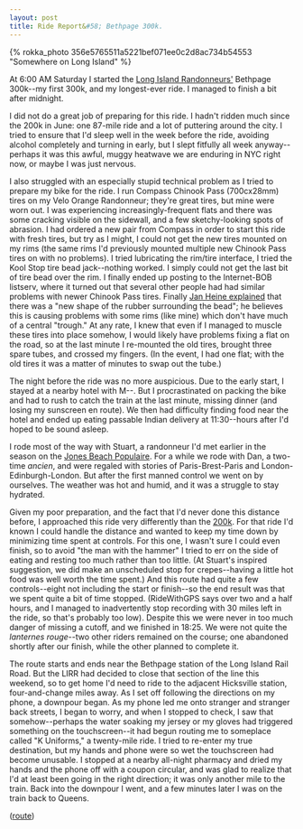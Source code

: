 ```yaml
---
layout: post
title: Ride Report&#58; Bethpage 300k.
---
```


{% rokka_photo 356e5765511a5221bef071ee0c2d8ac734b54553 "Somewhere on Long Island" %}

At 6:00 AM Saturday I started the [Long Island
Randonneurs'](https://www.lirando.org/) Bethpage 300k--my first 300k,
and my longest-ever ride. I managed to finish a bit after midnight.

I did not do a great job of preparing for this ride. I hadn't ridden
much since the 200k in June: one 87-mile ride and a lot of puttering
around the city. I tried to ensure that I'd sleep well in the week
before the ride, avoiding alcohol completely and turning in early, but
I slept fitfully all week anyway--perhaps it was this awful, muggy
heatwave we are enduring in NYC right now, or maybe I was just
nervous.

I also struggled with an especially stupid technical problem as I
tried to prepare my bike for the ride. I run Compass Chinook Pass
(700cx28mm) tires on my Velo Orange Randonneur; they're great tires,
but mine were worn out. I was experiencing increasingly-frequent flats
and there was some cracking visible on the sidewall, and a few
sketchy-looking spots of abrasion. I had ordered a new pair from
Compass in order to start this ride with fresh tires, but try as I
might, I could not get the new tires mounted on my rims (the same rims
I'd previously mounted multiple new Chinook Pass tires on with no
problems). I tried lubricating the rim/tire interface, I tried the
Kool Stop tire bead jack--nothing worked. I simply could not get the
last bit of tire bead over the rim. I finally ended up posting to the
Internet-BOB listserv, where it turned out that several other people
had had similar problems with newer Chinook Pass tires. Finally [Jan
Heine
explained](https://groups.google.com/d/msg/internet-bob/fF9HzlcwFEo/76QCFyRECwAJ)
that there was a "new shape of the rubber surrounding the bead"; he
believes this is causing problems with some rims (like mine) which
don't have much of a central "trough." At any rate, I knew that even
if I managed to muscle these tires into place somehow, I would likely
have problems fixing a flat on the road, so at the last minute I
re-mounted the old tires, brought three spare tubes, and crossed my
fingers. (In the event, I had one flat; with the old tires it was a
matter of minutes to swap out the tube.)

The night before the ride was no more auspicious. Due to the early
start, I stayed at a nearby hotel with M--. But I procrastinated on
packing the bike and had to rush to catch the train at the last
minute, missing dinner (and losing my sunscreen en route). We then had
difficulty finding food near the hotel and ended up eating passable
Indian delivery at 11:30--hours after I'd hoped to be sound asleep.

I rode most of the way with Stuart, a randonneur I'd met earlier in
the season on the [Jones Beach
Populaire](https://eli.naeher.name/jones-beach-populaire/). For a
while we rode with Dan, a two-time _ancien_, and were regaled with
stories of Paris-Brest-Paris and London-Edinburgh-London. But after
the first manned control we went on by ourselves. The weather was hot
and humid, and it was a struggle to stay hydrated.

Given my poor preparation, and the fact that I'd never done this
distance before, I approached this ride very differently than the
[200k](https://eli.naeher.name/ronkonkoma-200k/). For that ride I'd
known I could handle the distance and wanted to keep my time down by
minimizing time spent at controls. For this one, I wasn't sure I could
even finish, so to avoid "the man with the hammer" I tried to err on
the side of eating and resting too much rather than too little. (At
Stuart's inspired suggestion, we did make an unscheduled stop for
crepes--having a little hot food was well worth the time spent.) And
this route had quite a few controls--eight not including the start or
finish--so the end result was that we spent quite a bit of time
stopped. (RideWithGPS says over two and a half hours, and I managed to
inadvertently stop recording with 30 miles left in the ride, so that's
probably too low). Despite this we were never in too much danger of
missing a cutoff, and we finished in 18:25. We were not quite the
_lanternes rouge_--two other riders remained on the course; one
abandoned shortly after our finish, while the other planned to
complete it.

The route starts and ends near the Bethpage station of the Long Island
Rail Road. But the LIRR had decided to close that section of the line
this weekend, so to get home I'd need to ride to the adjacent
Hicksville station, four-and-change miles away. As I set off following
the directions on my phone, a downpour began. As my phone led me onto
stranger and stranger back streets, I began to worry, and when I
stopped to check, I saw that somehow--perhaps the water soaking my
jersey or my gloves had triggered something on the touchscreen--it had
begun routing me to someplace called "K Uniforms," a twenty-mile
ride. I tried to re-enter my true destination, but my hands and phone
were so wet the touchscreen had become unusable. I stopped at a nearby
all-night pharmacy and dried my hands and the phone off with a coupon
circular, and was glad to realize that I'd at least been going in the
right direction; it was only another mile to the train. Back into the
downpour I went, and a few minutes later I was on the train back to
Queens.

([route](https://ridewithgps.com/routes/28059706))